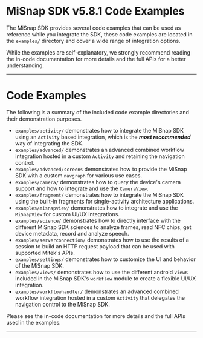 # MiSnap SDK v5.8.1 Code Examples

The MiSnap SDK provides several code examples that can be used as reference while you integrate the SDK, 
these code examples are located in the `examples/` directory and cover a wide range of integration 
options.

While the examples are self-explanatory, we strongly recommend reading the in-code documentation for more details and the full APIs for a better understanding.

- - - -

# Code Examples

The following is a summary of the included code example directories and their demonstration purposes.

* `examples/activity/` demonstrates how to integrate the MiSnap SDK using an `Activity` based integration, which is the ***most recommended*** way of integrating the SDK.
* `examples/advanced/` demonstrates an advanced combined workflow integration hosted in a custom `Activity` and retaining the navigation control.
* `examples/advanced/screens` demonstrates how to provide the MiSnap SDK with a custom `navgraph` for various use cases.
* `examples/camera/` demonstrates how to query the device's camera support and how to integrate and use the `CameraView`.
* `examples/fragment/` demonstrates how to integrate the MiSnap SDK using the built-in fragments for single-activity architecture applications.
* `examples/misnapview/` demonstrates how to integrate and use the `MiSnapView` for custom UI/UX integrations.
* `examples/science/` demonstrates how to directly interface with the different MiSnap SDK sciences to analyze frames, read NFC chips, get device metadata, record and analyze speech.
* `examples/serverconnection/` demonstrates how to use the results of a session to build an HTTP request payload that can be used with supported Mitek's APIs.
* `examples/settings/` demonstrates how to customize the UI and behavior of the MiSnap SDK.
* `examples/views/` demonstrates how to use the different android `View`s included in the MiSnap SDK's `workflow` module to create a flexible UI/UX integration.
* `examples/workflowhandler/` demonstrates an advanced combined workflow integration hosted in a custom `Activity` that delegates the navigation control to the MiSnap SDK.

Please see the in-code documentation for more details and the full APIs used in the examples.

- - - -
